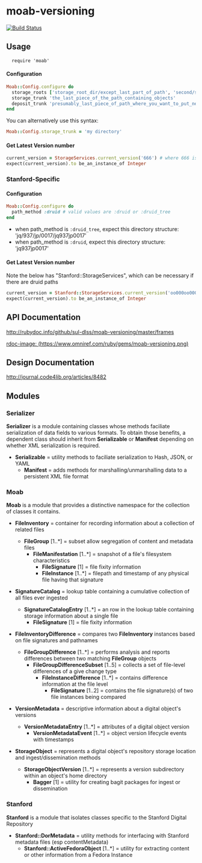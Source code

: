 # moab-versioning

[![Build Status](https://travis-ci.org/sul-dlss/moab-versioning.svg?branch=master)](https://travis-ci.org/sul-dlss/moab-versioning)

## Usage

```
  require 'moab'
```

#### Configuration

```ruby
Moab::Config.configure do
  storage_roots ['storage_root_dir/except_last_part_of_path', 'second/storage_root_dir', 'and/so/on']
  storage_trunk 'the_last_piece_of_the_path_containing_objects'
  deposit_trunk 'presumably_last_piece_of_path_where_you_want_to_put_new_objects'
end
```

You can alternatively use this syntax:

```ruby
Moab::Config.storage_trunk = 'my directory'
```

#### Get Latest Version number

```ruby
current_version = StorageServices.current_version('666') # where 666 is the id
expect(current_version).to be_an_instance_of Integer
```

### Stanford-Specific

#### Configuration

```ruby
Moab::Config.configure do
  path_method :druid # valid values are :druid or :druid_tree
end
```

- when path_method is `:druid_tree`, expect this directory structure: 'jq/937/jp/0017/jq937jp0017'
- when path_method is `:druid`, expect this directory structure: 'jq937jp0017'

#### Get Latest Version number

Note the below has "Stanford::StorageServices", which can be necessary if there are druid paths

```ruby
current_version = Stanford::StorageServices.current_version('oo000oo0000') # where oo000oo0000 is the druid
expect(current_version).to be_an_instance_of Integer
```

## API Documentation

http://rubydoc.info/github/sul-dlss/moab-versioning/master/frames

[rdoc-image: (https://www.omniref.com/ruby/gems/moab-versioning.png)](https://www.omniref.com/ruby/gems/moab-versioning)

## Design Documentation

http://journal.code4lib.org/articles/8482

## Modules

### Serializer

**Serializer** is a module containing classes whose methods faciliate serialization
of data fields to various formats.  To obtain those benefits, a dependent class
should inherit from **Serializable** or **Manifest**
depending on whether XML serialization is required.

* **Serializable** = utility methods to faciliate serialization to Hash, JSON, or YAML
  * **Manifest** = adds methods for marshalling/unmarshalling data to a persistent XML file format

### Moab

**Moab** is a module that provides a distinctive namespace for the collection of classes it contains.

* **FileInventory** = container for recording information about a collection of related files
  * **FileGroup** [1..*] = subset allow segregation of content and metadata files
    * **FileManifestation** [1..*] = snapshot of a file's filesystem characteristics
      * **FileSignature** [1] = file fixity information
      * **FileInstance** [1..*] = filepath and timestamp of any physical file having that signature

* **SignatureCatalog** = lookup table containing a cumulative collection of all files ever ingested
  * **SignatureCatalogEntry** [1..*] = an row in the lookup table containing storage information about a single file
    * **FileSignature** [1] = file fixity information

* **FileInventoryDifference** = compares two **FileInventory** instances based on file signatures and pathnames
  * **FileGroupDifference** [1..*] = performs analysis and reports differences between two matching **FileGroup** objects
    * **FileGroupDifferenceSubset** [1..5] = collects a set of file-level differences of a give change type
      * **FileInstanceDifference** [1..*] = contains difference information at the file level
        * **FileSignature** [1..2] = contains the file signature(s) of two file instances being compared

* **VersionMetadata** = descriptive information about a digital object's versions
  * **VersionMetadataEntry** [1..*] = attributes of a digital object version
    * **VersionMetadataEvent** [1..*] = object version lifecycle events with timestamps

* **StorageObject** = represents a digital object's repository storage location and ingest/dissemination methods
  * **StorageObjectVersion** [1..*] = represents a version subdirectory within an object's home directory
    * **Bagger** [1] = utility for creating bagit packages for ingest or dissemination

### Stanford

**Stanford** is a module that isolates classes specific to the Stanford Digital Repository

* **Stanford::DorMetadata** = utility methods for interfacing with Stanford metadata files (esp contentMetadata)
  * **Stanford::ActiveFedoraObject** [1..*] = utility for extracting content or other information from a Fedora Instance
